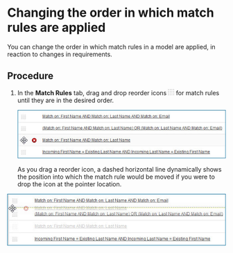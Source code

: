 # Changing the order in which match rules are applied

<head>
  <meta name="guidename" content="DataHub"/>
  <meta name="context" content="GUID-0cb580e8-c02d-4c4c-9cb3-b0688246b763"/>
</head>

You can change the order in which match rules in a model are applied, in reaction to changes in requirements.

## Procedure

1. In the **Match Rules** tab, drag and drop reorder icons ![](../Images/Common/main-ic-dots-16-gray-on-white_404b1c3f-e21a-4b67-ba76-65412d39eb70.jpg) for match rules until they are in the desired order.

    ![Dragging the match rule from its current position](../Images/Models/mdm-li-match-rules-reorder_81f216ce-75e1-461b-bf4d-8e34d8378c04.jpg)

    As you drag a reorder icon, a dashed horizontal line dynamically shows the position into which the match rule would be moved if you were to drop the icon at the pointer location.

  ![Dropping the match rule in the desired position](../Images/Models/mdm-li-match-rules-reordering_b963347a-646e-4ca3-84e6-52626d8ad92f.jpg)